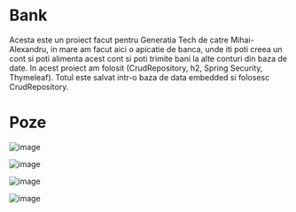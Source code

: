 # Bank

Acesta este un proiect facut pentru Generatia Tech de catre Mihai-Alexandru, in mare am facut aici o apicatie de banca, unde iti poti creea un cont si poti alimenta
acest cont si poti trimite bani la alte conturi din baza de date. In acest proiect am folosit (CrudRepository, h2, Spring Security, Thymeleaf). 
Totul este salvat intr-o baza de data embedded si folosesc CrudRepository.

# Poze

![image](https://user-images.githubusercontent.com/108658620/182448937-6c70b66c-4fdb-43ec-b810-b363fedfdb3c.png)

![image](https://user-images.githubusercontent.com/108658620/182448985-8928d126-edc9-4992-8371-5ce0fbe11e6f.png)

![image](https://user-images.githubusercontent.com/108658620/182449183-510bf817-d684-4364-a622-40e6a4ad68be.png)

![image](https://user-images.githubusercontent.com/108658620/182449250-3f7b46b7-5ba7-427a-bd37-a09312b029e5.png)
